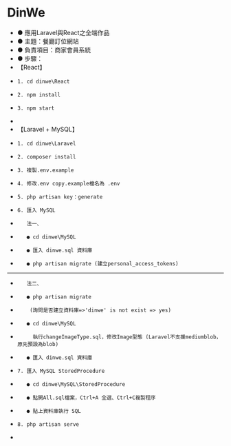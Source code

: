 # DinWe
- ● 應用Laravel與React之全端作品
- ● 主題：餐廳訂位網站
- ● 負責項目：商家會員系統
- ● 步驟：
-   【React】
-     1. cd dinwe\React
-     2. npm install
-     3. npm start
-     
-   【Laravel + MySQL】
-     1. cd dinwe\Laravel
-     2. composer install
-     3. 複製.env.example
-     4. 修改.env copy.example檔名為 .env
-     5. php artisan key：generate
-     6. 匯入 MySQL
-        法一、
-        ● cd dinwe\MySQL
-        ● 匯入 dinwe.sql 資料庫
-        ● php artisan migrate (建立personal_access_tokens)
-        ----
-        法二、
-        ● php artisan migrate
-         (詢問是否建立資料庫=>'dinwe' is not exist => yes)
-        ● cd dinwe\MySQL
-          執行changeImageType.sql，修改Image型態 (Laravel不支援mediumblob，原先預設為blob)
-        ● 匯入 dinwe.sql 資料庫
-     7. 匯入 MySQL StoredProcedure
-        ● cd dinwe\MySQL\StoredProcedure
-        ● 點開All.sql檔案，Ctrl+A 全選、Ctrl+C複製程序
-        ● 貼上資料庫執行 SQL
-     8. php artisan serve
- 
